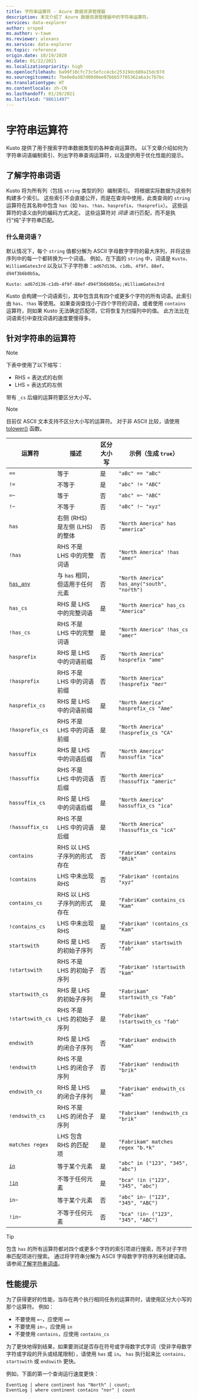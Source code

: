 ```yaml
---
title: 字符串运算符 - Azure 数据资源管理器
description: 本文介绍了 Azure 数据资源管理器中的字符串运算符。
services: data-explorer
author: orspod
ms.author: v-tawe
ms.reviewer: alexans
ms.service: data-explorer
ms.topic: reference
origin.date: 10/19/2020
ms.date: 01/22/2021
ms.localizationpriority: high
ms.openlocfilehash: ba99f10cfc73c5efcc4cbc25319dc689a15dc97d
ms.sourcegitcommit: 7be0e8a387d09d0ee07bbb57f05362a6a3c7b7bc
ms.translationtype: HT
ms.contentlocale: zh-CN
ms.lasthandoff: 01/20/2021
ms.locfileid: "98611497"
---
```

# <a name="string-operators"></a>字符串运算符

Kusto 提供了用于搜索字符串数据类型的各种查询运算符。 以下文章介绍如何为字符串词语编制索引、列出字符串查询运算符，以及提供用于优化性能的提示。

## <a name="understanding-string-terms"></a>了解字符串词语

Kusto 将为所有列（包括 `string` 类型的列）编制索引。 将根据实际数据为这些列构建多个索引。 这些索引不会直接公开，而是在查询中使用，此类查询的 `string` 运算符在其名称中包含 `has`（如 `has`、`!has`、`hasprefix`、`!hasprefix`）。 这些运算符的语义由列的编码方式决定。 这些运算符对 *词语* 进行匹配，而不是执行“纯”子字符串匹配。

### <a name="what-is-a-term"></a>什么是词语？ 

默认情况下，每个 `string` 值都分解为 ASCII 字母数字字符的最大序列，并将这些序列中的每一个都转换为一个词语。
例如，在下面的 `string` 中，词语是 `Kusto`、`WilliamGates3rd` 以及以下子字符串：`ad67d136`、`c1db`、`4f9f`、`88ef`、`d94f3b6b0b5a`。

```
Kusto: ad67d136-c1db-4f9f-88ef-d94f3b6b0b5a;;WilliamGates3rd
```

Kusto 会构建一个词语索引，其中包含具有四个或更多个字符的所有词语。此索引由 `has`、`!has` 等使用。 如果查询查找小于四个字符的词语，或者使用 `contains` 运算符，则如果 Kusto 无法确定匹配项，它将恢复为扫描列中的值。 此方法比在词语索引中查找词语的速度要慢得多。

## <a name="operators-on-strings"></a>针对字符串的运算符

> [!NOTE]
> 下表中使用了以下缩写：
> * RHS = 表达式的右侧
> * LHS = 表达式的左侧
> 
> 带有 `_cs` 后缀的运算符要区分大小写。

> [!NOTE]
> 目前仅 ASCII 文本支持不区分大小写的运算符。 对于非 ASCII 比较，请使用 [tolower()](tolowerfunction.md) 函数。

运算符        |描述                                                       |区分大小写|示例（生成 `true`）
----------------|------------------------------------------------------------------|--------------|-----------------------
`==`            |等于                                                            |是           |`"aBc" == "aBc"`
`!=`            |不等于                                                        |是           |`"abc" != "ABC"`
`=~`            |等于                                                            |否            |`"abc" =~ "ABC"`
`!~`            |不等于                                                        |否            |`"aBc" !~ "xyz"`
`has`           |右侧 (RHS) 是左侧 (LHS) 的整体     |否            |`"North America" has "america"`
`!has`          |RHS 不是 LHS 中的完整词语                                     |否            |`"North America" !has "amer"` 
[`has_any`](has-anyoperator.md)       |与 `has` 相同，但适用于任何元素                    |否            |`"North America" has_any("south", "north")`
`has_cs`        |RHS 是 LHS 中的完整词语                                        |是           |`"North America" has_cs "America"`
`!has_cs`       |RHS 不是 LHS 中的完整词语                                     |是           |`"North America" !has_cs "amer"` 
`hasprefix`     |RHS 是 LHS 中的词语前缀                                       |否            |`"North America" hasprefix "ame"`
`!hasprefix`    |RHS 不是 LHS 中的词语前缀                                   |否            |`"North America" !hasprefix "mer"` 
`hasprefix_cs`  |RHS 是 LHS 中的词语前缀                                       |是           |`"North America" hasprefix_cs "Ame"`
`!hasprefix_cs` |RHS 不是 LHS 中的词语前缀                                   |是           |`"North America" !hasprefix_cs "CA"` 
`hassuffix`     |RHS 是 LHS 中的词语后缀                                       |否            |`"North America" hassuffix "ica"`
`!hassuffix`    |RHS 不是 LHS 中的词语后缀                                   |否            |`"North America" !hassuffix "americ"`
`hassuffix_cs`  |RHS 是 LHS 中的词语后缀                                       |是           |`"North America" hassuffix_cs "ica"`
`!hassuffix_cs` |RHS 不是 LHS 中的词语后缀                                   |是           |`"North America" !hassuffix_cs "icA"`
`contains`      |RHS 以 LHS 子序列的形式存在                                |否            |`"FabriKam" contains "BRik"`
`!contains`     |LHS 中未出现 RHS                                         |否            |`"Fabrikam" !contains "xyz"`
`contains_cs`   |RHS 以 LHS 子序列的形式存在                                |是           |`"FabriKam" contains_cs "Kam"`
`!contains_cs`  |LHS 中未出现 RHS                                         |是           |`"Fabrikam" !contains_cs "Kam"`
`startswith`    |RHS 是 LHS 的初始子序列                              |否            |`"Fabrikam" startswith "fab"`
`!startswith`   |RHS 不是 LHS 的初始子序列                          |否            |`"Fabrikam" !startswith "kam"`
`startswith_cs` |RHS 是 LHS 的初始子序列                              |是           |`"Fabrikam" startswith_cs "Fab"`
`!startswith_cs`|RHS 不是 LHS 的初始子序列                          |是           |`"Fabrikam" !startswith_cs "fab"`
`endswith`      |RHS 是 LHS 的闭合子序列                               |否            |`"Fabrikam" endswith "Kam"`
`!endswith`     |RHS 不是 LHS 的闭合子序列                           |否            |`"Fabrikam" !endswith "brik"`
`endswith_cs`   |RHS 是 LHS 的闭合子序列                               |是           |`"Fabrikam" endswith_cs "kam"`
`!endswith_cs`  |RHS 不是 LHS 的闭合子序列                           |是           |`"Fabrikam" !endswith_cs "brik"`
`matches regex` |LHS 包含 RHS 的匹配项                                      |是           |`"Fabrikam" matches regex "b.*k"`
[`in`](inoperator.md)            |等于某个元素                                     |是           |`"abc" in ("123", "345", "abc")`
[`!in`](inoperator.md)           |不等于任何元素                                 |是           |`"bca" !in ("123", "345", "abc")`
`in~`           |等于某个元素                                     |否            |`"abc" in~ ("123", "345", "ABC")`
`!in~`          |不等于任何元素                                 |否            |`"bca" !in~ ("123", "345", "ABC")`


> [!TIP]
> 包含 `has` 的所有运算符都对四个或更多个字符的索引项进行搜索，而不对子字符串匹配项进行搜索。 通过将字符串分解为 ASCII 字母数字字符序列来创建词语。 请参阅[了解字符串词语](#understanding-string-terms)。

## <a name="performance-tips"></a>性能提示

为了获得更好的性能，当存在两个执行相同任务的运算符时，请使用区分大小写的那个运算符。
例如：

* 不要使用 `=~`，应使用 `==`
* 不要使用 `in~`，应使用 `in`
* 不要使用 `contains`，应使用 `contains_cs`

为了更快地得到结果，如果要测试是否存在符号或字母数字式字词（受非字母数字字符或字段的开头或结尾限制），请使用 `has` 或 `in`。 
`has` 执行起来比 `contains`、`startswith` 或 `endswith` 更快。

例如，下面的第一个查询运行速度更快：

```kusto
EventLog | where continent has "North" | count;
EventLog | where continent contains "nor" | count
```
